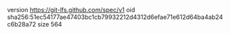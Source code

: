 version https://git-lfs.github.com/spec/v1
oid sha256:51ec54177ae47403bc1cb79932212d4312d6efae71e612d64ba4ab24c6b28a72
size 564
